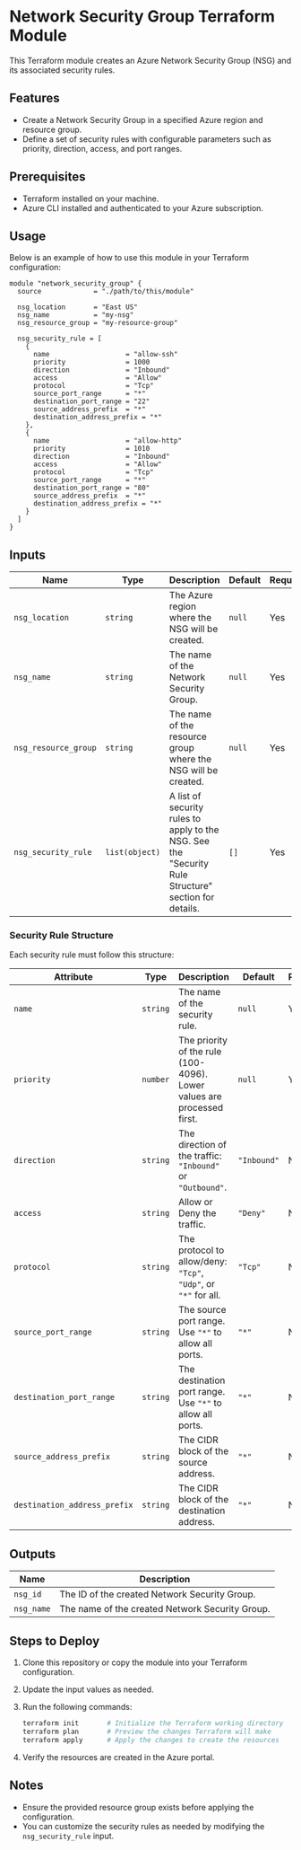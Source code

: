 # Network Security Group Terraform Module

This Terraform module creates an Azure Network Security Group (NSG) and its associated security rules.

## Features

- Create a Network Security Group in a specified Azure region and resource group.
- Define a set of security rules with configurable parameters such as priority, direction, access, and port ranges.

## Prerequisites

- Terraform installed on your machine.
- Azure CLI installed and authenticated to your Azure subscription.

## Usage

Below is an example of how to use this module in your Terraform configuration:

```hcl
module "network_security_group" {
  source             = "./path/to/this/module"
  
  nsg_location       = "East US"
  nsg_name           = "my-nsg"
  nsg_resource_group = "my-resource-group"
  
  nsg_security_rule = [
    {
      name                   = "allow-ssh"
      priority               = 1000
      direction              = "Inbound"
      access                 = "Allow"
      protocol               = "Tcp"
      source_port_range      = "*"
      destination_port_range = "22"
      source_address_prefix  = "*"
      destination_address_prefix = "*"
    },
    {
      name                   = "allow-http"
      priority               = 1010
      direction              = "Inbound"
      access                 = "Allow"
      protocol               = "Tcp"
      source_port_range      = "*"
      destination_port_range = "80"
      source_address_prefix  = "*"
      destination_address_prefix = "*"
    }
  ]
}
```

## Inputs

| Name                   | Type           | Description                                                                                         | Default   | Required |
|------------------------|----------------|-----------------------------------------------------------------------------------------------------|-----------|----------|
| `nsg_location`         | `string`       | The Azure region where the NSG will be created.                                                    | `null`    | Yes      |
| `nsg_name`             | `string`       | The name of the Network Security Group.                                                            | `null`    | Yes      |
| `nsg_resource_group`   | `string`       | The name of the resource group where the NSG will be created.                                       | `null`    | Yes      |
| `nsg_security_rule`    | `list(object)` | A list of security rules to apply to the NSG. See the "Security Rule Structure" section for details.| `[]`      | Yes      |

### Security Rule Structure

Each security rule must follow this structure:

| Attribute                | Type    | Description                                                                                         | Default    | Required |
|--------------------------|---------|-----------------------------------------------------------------------------------------------------|------------|----------|
| `name`                  | `string`| The name of the security rule.                                                                     | `null`     | Yes      |
| `priority`              | `number`| The priority of the rule (100-4096). Lower values are processed first.                             | `null`     | Yes      |
| `direction`             | `string`| The direction of the traffic: `"Inbound"` or `"Outbound"`.                                         | `"Inbound"`| No       |
| `access`                | `string`| Allow or Deny the traffic.                                                                         | `"Deny"`   | No       |
| `protocol`              | `string`| The protocol to allow/deny: `"Tcp"`, `"Udp"`, or `"*"` for all.                                    | `"Tcp"`    | No       |
| `source_port_range`     | `string`| The source port range. Use `"*"` to allow all ports.                                               | `"*"`      | No       |
| `destination_port_range`| `string`| The destination port range. Use `"*"` to allow all ports.                                          | `"*"`      | No       |
| `source_address_prefix` | `string`| The CIDR block of the source address.                                                              | `"*"`      | No       |
| `destination_address_prefix` | `string`| The CIDR block of the destination address.                                                         | `"*"`      | No       |

## Outputs

| Name       | Description                                        |
|------------|----------------------------------------------------|
| `nsg_id`   | The ID of the created Network Security Group.      |
| `nsg_name` | The name of the created Network Security Group.    |

## Steps to Deploy

1. Clone this repository or copy the module into your Terraform configuration.
2. Update the input values as needed.
3. Run the following commands:

   ```bash
   terraform init       # Initialize the Terraform working directory
   terraform plan       # Preview the changes Terraform will make
   terraform apply      # Apply the changes to create the resources
   ```

4. Verify the resources are created in the Azure portal.

## Notes

- Ensure the provided resource group exists before applying the configuration.
- You can customize the security rules as needed by modifying the `nsg_security_rule` input.


